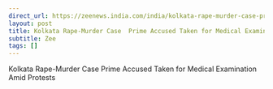 ```yaml
---
direct_url: https://zeenews.india.com/india/kolkata-rape-murder-case-prime-accused-taken-for-medical-examination-amid-protests-2778782.html
layout: post
title: Kolkata Rape-Murder Case  Prime Accused Taken for Medical Examination Amid Protests
subtitle: Zee
tags: []
---
```


Kolkata Rape-Murder Case  Prime Accused Taken for Medical Examination Amid Protests

